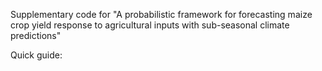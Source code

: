 Supplementary code for "A probabilistic framework for forecasting maize crop yield response to agricultural inputs with sub-seasonal climate predictions"  

Quick guide:  

